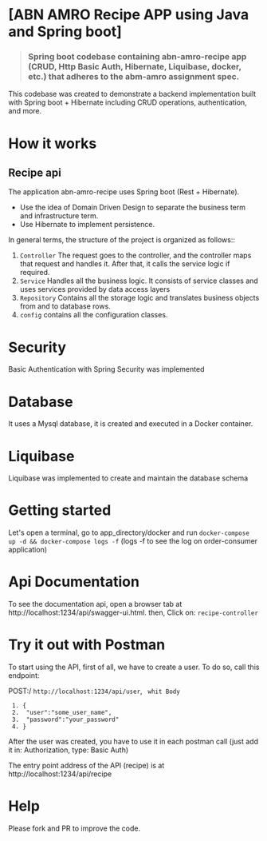 # [ABN AMRO Recipe APP using Java and Spring boot]


> ### Spring boot codebase containing abn-amro-recipe app (CRUD, Http Basic Auth, Hibernate, Liquibase, docker, etc.) that adheres to the abm-amro assignment spec.

This codebase was created to demonstrate a backend implementation built with Spring boot + Hibernate including CRUD operations, authentication, and more.
# How it works

## Recipe api
The application abn-amro-recipe uses Spring boot (Rest + Hibernate).

* Use the idea of Domain Driven Design to separate the business term and infrastructure term.
* Use Hibernate to implement persistence.

In general terms, the structure of the project is organized as follows::

1. `Controller` The request goes to the controller, and the controller maps that request and handles it. After that, it calls the service logic if required.
2. `Service` Handles all the business logic. It consists of service classes and uses services provided by data access layers
3. `Repository` Contains all the storage logic and translates business objects from and to database rows.
4. `config`  contains all the configuration classes.

# Security

Basic Authentication with Spring Security was implemented

# Database
It uses a Mysql database, it is created and executed in a Docker container.

# Liquibase
Liquibase was implemented to create and maintain the database schema 

# Getting started

Let's open a terminal, go to app_directory/docker and run `docker-compose up -d && docker-compose logs -f` (logs -f to see the log on order-consumer application)

# Api Documentation

To see the documentation api, open a browser tab at http://localhost:1234/api/swagger-ui.html. then, Click on: `recipe-controller`

# Try it out with Postman
To start using the API, first of all, we have to create a user. To do so, call this endpoint:

POST:/ 
`http://localhost:1234/api/user`, 
`` whit Body``
```
 1. {
 2.  "user":"some_user_name",
 3.  "password":"your_password" 
 4. }
```
After the user was created, you have to use it in each postman call (just add it in: Authorization, type: Basic Auth)

The entry point address of the API (recipe) is at http://localhost:1234/api/recipe

# Help
Please fork and PR to improve the code.